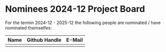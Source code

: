 # Nominees 2024-12 Project Board

For the termin 2024-12 - 2025-12 the following people are nominated / have nominated themselfes:

| Name | Github Handle | E-Mail |
| -----| ------------- | ------ |
|      |               |        |
